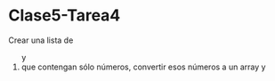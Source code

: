 # Clase5-Tarea4
 Crear una lista de <ol> y <li> que contengan sólo números, convertir esos números a un array y
